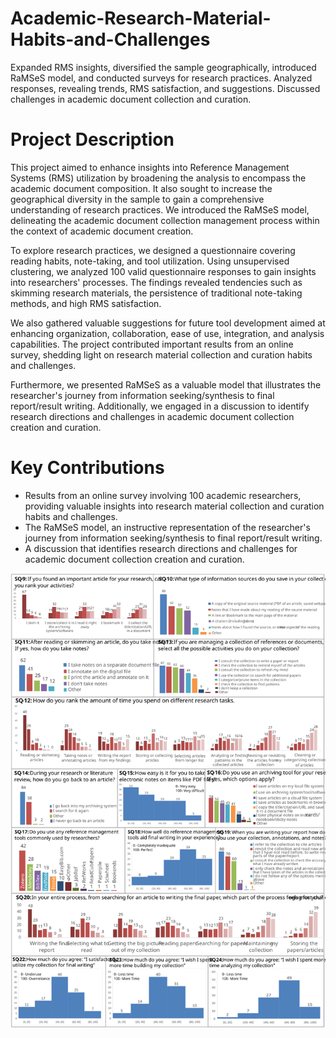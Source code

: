 # Academic-Research-Material-Habits-and-Challenges
Expanded RMS insights, diversified the sample geographically, introduced RaMSeS model, and conducted surveys for research practices. Analyzed responses, revealing trends, RMS satisfaction, and suggestions. Discussed challenges in academic document collection and curation.

# Project Description
This project aimed to enhance insights into Reference Management Systems (RMS) utilization by broadening the analysis to encompass the academic document composition. It also sought to increase the geographical diversity in the sample to gain a comprehensive understanding of research practices. We introduced the RaMSeS model, delineating the academic document collection management process within the context of academic document creation.

To explore research practices, we designed a questionnaire covering reading habits, note-taking, and tool utilization. Using unsupervised clustering, we analyzed 100 valid questionnaire responses to gain insights into researchers' processes. The findings revealed tendencies such as skimming research materials, the persistence of traditional note-taking methods, and high RMS satisfaction.

We also gathered valuable suggestions for future tool development aimed at enhancing organization, collaboration, ease of use, integration, and analysis capabilities. The project contributed important results from an online survey, shedding light on research material collection and curation habits and challenges.

Furthermore, we presented RaMSeS as a valuable model that illustrates the researcher's journey from information seeking/synthesis to final report/result writing. Additionally, we engaged in a discussion to identify research directions and challenges in academic document collection creation and curation.

# Key Contributions

- Results from an online survey involving 100 academic researchers, providing valuable insights into research material collection and curation habits and challenges.
- The RaMSeS model, an instructive representation of the researcher's journey from information seeking/synthesis to final report/result writing.
- A discussion that identifies research directions and challenges for academic document collection creation and curation.

![: Survey Results: The answers ranking questions (SQ9, SQ12 and SQ20) are in ascending order, with the left choices having lower cumulative averages.](Results-2.svg)
